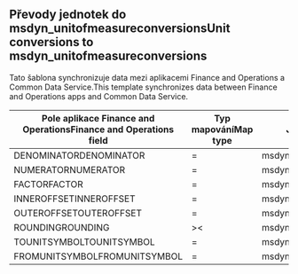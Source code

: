## <a name="unit-conversions-to-msdyn_unitofmeasureconversions"></a><span data-ttu-id="de639-101">Převody jednotek do msdyn_unitofmeasureconversions</span><span class="sxs-lookup"><span data-stu-id="de639-101">Unit conversions to msdyn_unitofmeasureconversions</span></span>

<span data-ttu-id="de639-102">Tato šablona synchronizuje data mezi aplikacemi Finance and Operations a Common Data Service.</span><span class="sxs-lookup"><span data-stu-id="de639-102">This template synchronizes data between Finance and Operations apps and Common Data Service.</span></span>

<span data-ttu-id="de639-103">Pole aplikace Finance and Operations</span><span class="sxs-lookup"><span data-stu-id="de639-103">Finance and Operations field</span></span> | <span data-ttu-id="de639-104">Typ mapování</span><span class="sxs-lookup"><span data-stu-id="de639-104">Map type</span></span> | <span data-ttu-id="de639-105">Jiné pole Dynamics 365</span><span class="sxs-lookup"><span data-stu-id="de639-105">Other Dynamics 365 field</span></span> | <span data-ttu-id="de639-106">Výchozí hodnota</span><span class="sxs-lookup"><span data-stu-id="de639-106">Default value</span></span>
---|---|---|---
<span data-ttu-id="de639-107">DENOMINATOR</span><span class="sxs-lookup"><span data-stu-id="de639-107">DENOMINATOR</span></span> | = | <span data-ttu-id="de639-108">msdyn_denominator</span><span class="sxs-lookup"><span data-stu-id="de639-108">msdyn_denominator</span></span> | 
<span data-ttu-id="de639-109">NUMERATOR</span><span class="sxs-lookup"><span data-stu-id="de639-109">NUMERATOR</span></span> | = | <span data-ttu-id="de639-110">msdyn_numerator</span><span class="sxs-lookup"><span data-stu-id="de639-110">msdyn_numerator</span></span> | 
<span data-ttu-id="de639-111">FACTOR</span><span class="sxs-lookup"><span data-stu-id="de639-111">FACTOR</span></span> | = | <span data-ttu-id="de639-112">msdyn_factor</span><span class="sxs-lookup"><span data-stu-id="de639-112">msdyn_factor</span></span> | 
<span data-ttu-id="de639-113">INNEROFFSET</span><span class="sxs-lookup"><span data-stu-id="de639-113">INNEROFFSET</span></span> | = | <span data-ttu-id="de639-114">msdyn_inneroffset</span><span class="sxs-lookup"><span data-stu-id="de639-114">msdyn_inneroffset</span></span> | 
<span data-ttu-id="de639-115">OUTEROFFSET</span><span class="sxs-lookup"><span data-stu-id="de639-115">OUTEROFFSET</span></span> | = | <span data-ttu-id="de639-116">msdyn_outeroffset</span><span class="sxs-lookup"><span data-stu-id="de639-116">msdyn_outeroffset</span></span> | 
<span data-ttu-id="de639-117">ROUNDING</span><span class="sxs-lookup"><span data-stu-id="de639-117">ROUNDING</span></span> | >< | <span data-ttu-id="de639-118">msdyn_rounding</span><span class="sxs-lookup"><span data-stu-id="de639-118">msdyn_rounding</span></span> | 
<span data-ttu-id="de639-119">TOUNITSYMBOL</span><span class="sxs-lookup"><span data-stu-id="de639-119">TOUNITSYMBOL</span></span> | = | <span data-ttu-id="de639-120">msdyn_tounit.msdyn_symbol</span><span class="sxs-lookup"><span data-stu-id="de639-120">msdyn_tounit.msdyn_symbol</span></span> | 
<span data-ttu-id="de639-121">FROMUNITSYMBOL</span><span class="sxs-lookup"><span data-stu-id="de639-121">FROMUNITSYMBOL</span></span> | = | <span data-ttu-id="de639-122">msdyn_fromunit.msdyn_symbol</span><span class="sxs-lookup"><span data-stu-id="de639-122">msdyn_fromunit.msdyn_symbol</span></span> | 
